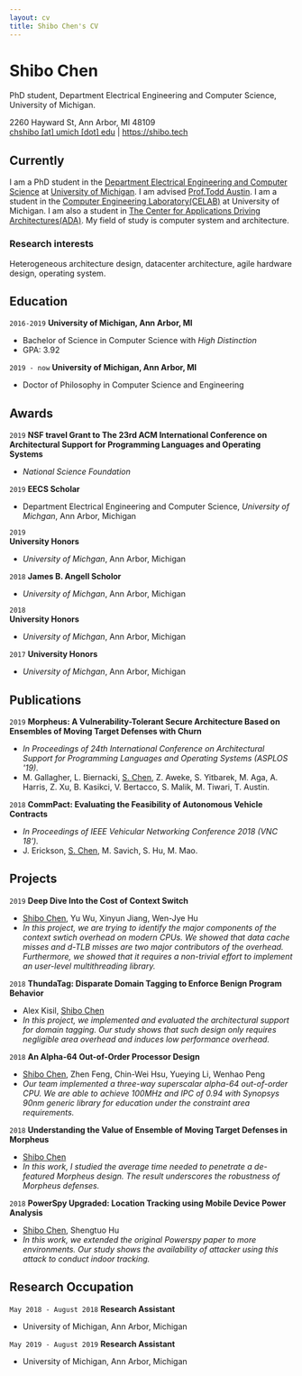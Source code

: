 ```yaml
---
layout: cv
title: Shibo Chen's CV
---
```

# Shibo Chen
PhD student, Department Electrical Engineering and Computer Science, University of Michigan.

<div id="webaddress">2260 Hayward St, Ann Arbor, MI 48109
</div>
<div id="webaddress">
<a href="chshibo@umich.edu">chshibo [at] umich [dot] edu</a>
| <a href="https://shibo.tech">https://shibo.tech</a>
</div>


## Currently

I am a PhD student in the <a href="https://www.eecs.umich.edu/">Department Electrical Engineering and Computer Science</a> at <a href="https://umich.edu/">University of Michigan</a>. I am advised <a href="https://web.eecs.umich.edu/~taustin/">Prof.Todd Austin</a>. I am a student in the <a href="https://www.eecs.umich.edu/celab/">Computer Engineering Laboratory(CELAB)</a> at University of Michigan. I am also a student in <a href="https://adacenter.org/
">The Center for Applications Driving Architectures(ADA)</a>. My field of study is computer system and architecture.

<!-- ### Specialized in

Laws of motion, gravitation, minting coins, disliking [Robert Hooke](http://en.wikipedia.org/wiki/Robert_Hooke) -->

### Research interests

Heterogeneous architecture design, datacenter architecture, agile hardware design, operating system.


## Education

`2016-2019`
__University of Michigan, Ann Arbor, MI__  
- Bachelor of Science in Computer Science with *High Distinction*
- GPA: 3.92

`2019 - now`
__University of Michigan, Ann Arbor, MI__  
- Doctor of Philosophy in Computer Science and Engineering  

<!-- `1667 - death`
__Trinity College, Cambridge__

- Fellow -->



## Awards

`2019`
__NSF travel Grant to The 23rd ACM International Conference on Architectural Support for Programming Languages and Operating Systems__
- *National Science Foundation*

`2019`
__EECS Scholar__
- Department Electrical Engineering and Computer Science, *University of Michgan*, Ann Arbor, Michigan

`2019`  
__University Honors__
- *University of Michgan*, Ann Arbor, Michigan  
  
`2018`
__James B. Angell Scholor__
- *University of Michgan*, Ann Arbor, Michigan

`2018`  
__University Honors__
- *University of Michgan*, Ann Arbor, Michigan  

`2017`
__University Honors__ 
- *University of Michgan*, Ann Arbor, Michigan  

## Publications

`2019`
__Morpheus: A Vulnerability-Tolerant Secure Architecture Based on Ensembles of Moving Target Defenses with Churn__
- *In Proceedings of 24th International Conference on Architectural Support for Programming Languages and Operating Systems (ASPLOS '19).*
- M. Gallagher, L. Biernacki, <u>S. Chen</u>, Z. Aweke, S. Yitbarek, M. Aga, A. Harris, Z. Xu, B. Kasikci, V. Bertacco, S. Malik, M.
Tiwari, T. Austin. 
  
`2018`
__CommPact: Evaluating the Feasibility of Autonomous Vehicle Contracts__
- *In Proceedings of IEEE Vehicular Networking Conference 2018 (VNC 18’).*
- J. Erickson, <u>S. Chen</u>, M. Savich, S. Hu, M. Mao.

## Projects
`2019`
__Deep Dive Into the Cost of Context Switch__
- <u>Shibo Chen</u>, Yu Wu, Xinyun Jiang, Wen-Jye Hu
- *In this project, we are trying to identify the major components of the context swtich overhead on modern CPUs. We showed that data cache misses and d-TLB misses are two major contributors of the overhead. Furthermore, we showed that it requires a non-trivial effort to implement an user-level multithreading library.*

`2018`
__ThundaTag: Disparate Domain Tagging to Enforce Benign Program Behavior__
- Alex Kisil, <u>Shibo Chen</u>
- *In this project, we implemented and evaluated the architectural support for domain tagging. Our study shows that such design only requires negligible area overhead and induces low performance overhead.*  

`2018`
__An Alpha-64 Out-of-Order Processor Design__
- <u>Shibo Chen</u>, Zhen Feng, Chin-Wei Hsu, Yueying Li, Wenhao Peng
- *Our team implemented a three-way superscalar alpha-64 out-of-order CPU. We are able to achieve 100MHz and IPC of 0.94 with Synopsys 90nm generic library for education under the constraint area requirements.*

`2018`
__Understanding the Value of Ensemble of Moving Target Defenses in Morpheus__
- <u>Shibo Chen</u>
- *In this work, I studied the average time needed to penetrate a de-featured Morpheus design. The result underscores the robustness of Morpheus defenses.*

`2018`
__PowerSpy Upgraded: Location Tracking using Mobile Device Power Analysis__
- <u>Shibo Chen</u>, Shengtuo Hu
- *In this work, we extended the original Powerspy paper to more environments. Our study shows the availability of attacker using this attack to conduct indoor tracking.*


<!-- 
### Journals

`1669`
Newton Sir I, De analysi per æquationes numero terminorum infinitas. 

`1669`
Lectiones opticæ.

etc. etc. etc. -->

<!-- ### Patents

`2012`
Infinitesimal calculus for solutions to physics problems, [SMBC](http://www.techdirt.com/articles/20121011/09312820678/if-patents-had-been-around-time-newton.shtml) patent 001 -->


## Research Occupation

`May 2018 - August 2018`
__Research Assistant__
- University of Michigan, Ann Arbor, Michigan

`May 2019 - August 2019`
__Research Assistant__
- University of Michigan, Ann Arbor, Michigan



<!-- ### Footer

Last updated: June 2019 -->


